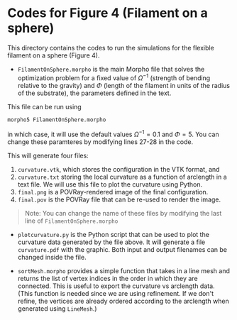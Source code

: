 # Codes for Figure 4 (Filament on a sphere)

This directory contains the codes to run the simulations for the flexible filament on a sphere (Figure 4).

* `FilamentOnSphere.morpho` is the main Morpho file that solves the optimization problem for a fixed value of $\Omega^{-1}$ (strength of bending relative to the gravity) and $\Phi$ (length of the filament in units of the radius of the substrate), the parameters defined in the text.

This file can be run using 
```bash
morpho5 FilamentOnSphere.morpho
```
in which case, it will use the default values $\Omega^{-1}=0.1$ and $\Phi = 5$. You can change these paramteres by modifying lines 27-28 in the code.

This will generate four files:
1. `curvature.vtk`, which stores the configuration in the VTK format, and
2. `curvature.txt` storing the local curvature as a function of arclength in a text file. We will use this file to plot the curvature using Python.
3. `final.png` is a POVRay-rendered image of the final configuration.
4. `final.pov` is the POVRay file that can be re-used to render the image. 

> Note: You can change the name of these files by modifying the last line of `FilamentOnSphere.morpho`

* `plotcurvature.py` is the Python script that can be used to plot the curvature data generated by the file above. It will generate a file `curvature.pdf` with the graphic. Both input and output filenames can be changed inside the file.

* `sortMesh.morpho` provides a simple function that takes in a line mesh and returns the list of vertex indices in the order in which they are connected. This is useful to export the curvature vs arclength data. (This function is needed since we are using refinement. If we don't refine, the vertices are already ordered according to the arclength when generated using `LineMesh`.)